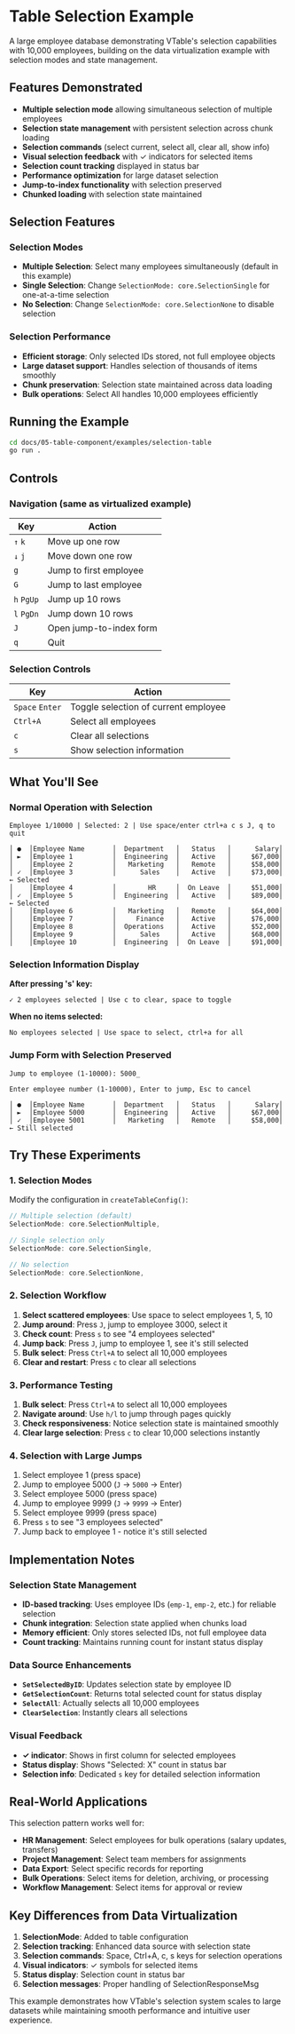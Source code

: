 # Table Selection Example

A large employee database demonstrating VTable's selection capabilities with 10,000 employees, building on the data virtualization example with selection modes and state management.

## Features Demonstrated

- **Multiple selection mode** allowing simultaneous selection of multiple employees
- **Selection state management** with persistent selection across chunk loading
- **Selection commands** (select current, select all, clear all, show info)
- **Visual selection feedback** with ✓ indicators for selected items
- **Selection count tracking** displayed in status bar
- **Performance optimization** for large dataset selection
- **Jump-to-index functionality** with selection preserved
- **Chunked loading** with selection state maintained

## Selection Features

### Selection Modes
- **Multiple Selection**: Select many employees simultaneously (default in this example)
- **Single Selection**: Change `SelectionMode: core.SelectionSingle` for one-at-a-time selection
- **No Selection**: Change `SelectionMode: core.SelectionNone` to disable selection

### Selection Performance
- **Efficient storage**: Only selected IDs stored, not full employee objects
- **Large dataset support**: Handles selection of thousands of items smoothly
- **Chunk preservation**: Selection state maintained across data loading
- **Bulk operations**: Select All handles 10,000 employees efficiently

## Running the Example

```bash
cd docs/05-table-component/examples/selection-table
go run .
```

## Controls

### Navigation (same as virtualized example)
| Key | Action |
|-----|--------|
| `↑` `k` | Move up one row |
| `↓` `j` | Move down one row |
| `g` | Jump to first employee |
| `G` | Jump to last employee |
| `h` `PgUp` | Jump up 10 rows |
| `l` `PgDn` | Jump down 10 rows |
| `J` | Open jump-to-index form |
| `q` | Quit |

### Selection Controls
| Key | Action |
|-----|--------|
| `Space` `Enter` | Toggle selection of current employee |
| `Ctrl+A` | Select all employees |
| `c` | Clear all selections |
| `s` | Show selection information |

## What You'll See

### Normal Operation with Selection
```
Employee 1/10000 | Selected: 2 | Use space/enter ctrl+a c s J, q to quit

│ ●  │Employee Name       │  Department   │   Status   │      Salary│
│ ►  │Employee 1          │  Engineering  │   Active   │     $67,000│
│    │Employee 2          │   Marketing   │   Remote   │     $58,000│  
│ ✓  │Employee 3          │      Sales    │   Active   │     $73,000│ ← Selected
│    │Employee 4          │        HR     │  On Leave  │     $51,000│
│ ✓  │Employee 5          │  Engineering  │   Active   │     $89,000│ ← Selected
│    │Employee 6          │   Marketing   │   Remote   │     $64,000│
│    │Employee 7          │     Finance   │   Active   │     $76,000│
│    │Employee 8          │  Operations   │   Active   │     $52,000│
│    │Employee 9          │      Sales    │   Active   │     $68,000│
│    │Employee 10         │  Engineering  │  On Leave  │     $91,000│
```

### Selection Information Display
**After pressing 's' key:**
```
✓ 2 employees selected | Use c to clear, space to toggle
```

**When no items selected:**
```
No employees selected | Use space to select, ctrl+a for all
```

### Jump Form with Selection Preserved
```
Jump to employee (1-10000): 5000_

Enter employee number (1-10000), Enter to jump, Esc to cancel

│ ●  │Employee Name       │  Department   │   Status   │      Salary│
│ ►  │Employee 5000       │  Engineering  │   Active   │     $67,000│
│ ✓  │Employee 5001       │   Marketing   │   Remote   │     $58,000│ ← Still selected
```

## Try These Experiments

### 1. Selection Modes
Modify the configuration in `createTableConfig()`:

```go
// Multiple selection (default)
SelectionMode: core.SelectionMultiple,

// Single selection only
SelectionMode: core.SelectionSingle,

// No selection
SelectionMode: core.SelectionNone,
```

### 2. Selection Workflow
1. **Select scattered employees**: Use space to select employees 1, 5, 10
2. **Jump around**: Press `J`, jump to employee 3000, select it
3. **Check count**: Press `s` to see "4 employees selected"
4. **Jump back**: Press `J`, jump to employee 1, see it's still selected
5. **Bulk select**: Press `Ctrl+A` to select all 10,000 employees
6. **Clear and restart**: Press `c` to clear all selections

### 3. Performance Testing
1. **Bulk select**: Press `Ctrl+A` to select all 10,000 employees
2. **Navigate around**: Use `h/l` to jump through pages quickly
3. **Check responsiveness**: Notice selection state is maintained smoothly
4. **Clear large selection**: Press `c` to clear 10,000 selections instantly

### 4. Selection with Large Jumps
1. Select employee 1 (press space)
2. Jump to employee 5000 (`J` → `5000` → Enter)
3. Select employee 5000 (press space) 
4. Jump to employee 9999 (`J` → `9999` → Enter)
5. Select employee 9999 (press space)
6. Press `s` to see "3 employees selected"
7. Jump back to employee 1 - notice it's still selected

## Implementation Notes

### Selection State Management
- **ID-based tracking**: Uses employee IDs (`emp-1`, `emp-2`, etc.) for reliable selection
- **Chunk integration**: Selection state applied when chunks load
- **Memory efficient**: Only stores selected IDs, not full employee data
- **Count tracking**: Maintains running count for instant status display

### Data Source Enhancements
- **`SetSelectedByID`**: Updates selection state by employee ID
- **`GetSelectionCount`**: Returns total selected count for status display
- **`SelectAll`**: Actually selects all 10,000 employees
- **`ClearSelection`**: Instantly clears all selections

### Visual Feedback
- **✓ indicator**: Shows in first column for selected employees
- **Status display**: Shows "Selected: X" count in status bar
- **Selection info**: Dedicated `s` key for detailed selection information

## Real-World Applications

This selection pattern works well for:

- **HR Management**: Select employees for bulk operations (salary updates, transfers)
- **Project Management**: Select team members for assignments
- **Data Export**: Select specific records for reporting
- **Bulk Operations**: Select items for deletion, archiving, or processing
- **Workflow Management**: Select items for approval or review

## Key Differences from Data Virtualization

1. **SelectionMode**: Added to table configuration
2. **Selection tracking**: Enhanced data source with selection state
3. **Selection commands**: Space, Ctrl+A, c, s keys for selection operations
4. **Visual indicators**: ✓ symbols for selected items
5. **Status display**: Selection count in status bar
6. **Selection messages**: Proper handling of SelectionResponseMsg

This example demonstrates how VTable's selection system scales to large datasets while maintaining smooth performance and intuitive user experience.
